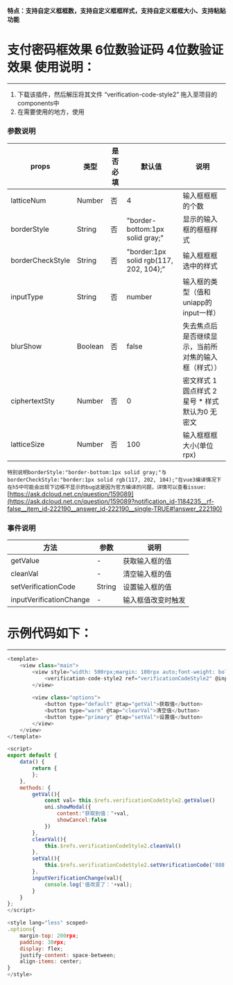 #### 特点：支持自定义框框数，支持自定义框框样式，支持自定义框框大小、支持粘贴功能
# 支付密码框效果 6位数验证码 4位数验证效果 使用说明：
---

 1. 下载该插件，然后解压将其文件 “verification-code-style2” 拖入至项目的components中
 2. 在需要使用的地方，使用
### 参数说明
|props| 类型 | 是否必填| 默认值| 说明 |
|--|--|--|--|--|
| latticeNum |Number  | 否 | 4 | 输入框框框的个数 |
| borderStyle|String| 否 | "border-bottom:1px solid gray;" | 显示的输入框的框框样式 |
| borderCheckStyle|String| 否 |"border:1px solid rgb(117, 202, 104);" | 输入框框框选中的样式|
| inputType|String| 否 |number | 输入框的类型（值和uniapp的input一样）|
| blurShow|Boolean| 否 |false| 失去焦点后是否继续显示，当前所对焦的输入框（样式））|
| ciphertextSty|	Number	| 否 |0| 	密文样式 1 圆点样式 2 星号 * 样式 默认为0 无密文|
| latticeSize|	Number	| 否 |100| 	输入框框框大小(单位rpx)|

`特别说明borderStyle:"border-bottom:1px solid gray;"与borderCheckStyle:"border:1px solid rgb(117, 202, 104);"在vue3编译情况下在h5中可能会出现下边框不显示的bug这是因为官方编译的问题，详情可以查看issue:`[https://ask.dcloud.net.cn/question/159089](https://ask.dcloud.net.cn/question/159089?notification_id-1184235__rf-false__item_id-222190__answer_id-222190__single-TRUE#!answer_222190)
### 事件说明
|方法| 参数 | 说明 |
|--|--|--|
|getValue  | - | 获取输入框的值 |
|cleanVal| - | 清空输入框的值 |
|setVerificationCode| String | 设置输入框的值 |
|inputVerificationChange| - | 输入框值改变时触发 |

# 示例代码如下：
---

```javascript
<template>
	<view class="main">
		<view style="width: 500rpx;margin: 100rpx auto;font-weight: bold;font-size: 30rpx;">
			<verification-code-style2 ref="verificationCodeStyle2" @inputVerificationChange="inputVerificationChange"></verification-code-style2>
		</view>
		
		<view class="options">
			<button type="default" @tap="getVal">获取值</button>
			<button type="warn" @tap="clearVal">清空值</button>
			<button type="primary" @tap="setVal">设置值</button>
		</view>
	</view>
</template>

<script>
export default {
	data() {
		return {
		};
	},
	methods: {
		getVal(){
			const val= this.$refs.verificationCodeStyle2.getValue()
			uni.showModal({
				content:"获取到值："+val,
				showCancel:false
			})
		},
		clearVal(){
			this.$refs.verificationCodeStyle2.cleanVal()
		},
		setVal(){
			this.$refs.verificationCodeStyle2.setVerificationCode('888')
		},
		inputVerificationChange(val){
			console.log('值改变了：'+val);
		}
	}
}; 
</script>

<style lang="less" scoped>
.options{
	margin-top: 200rpx;
	padding: 30rpx;
	display: flex;
	justify-content: space-between;
	align-items: center;
}
</style>

```
